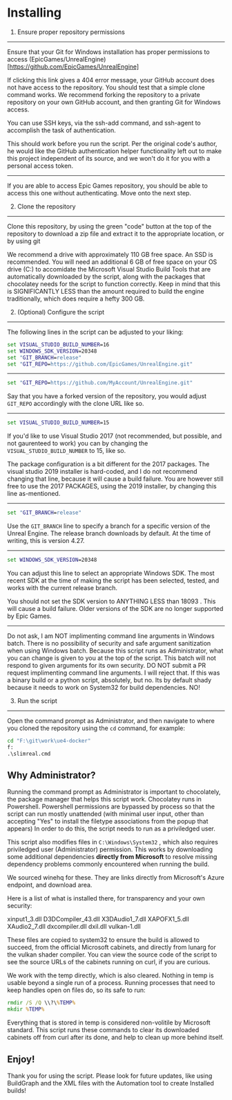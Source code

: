 Installing
==========

1. Ensure proper repository permissions
---------------------------------------

Ensure that your Git for Windows installation has proper permissions to access (EpicGames/UnrealEngine)[https://github.com/EpicGames/UnrealEngine] 

If clicking this link gives a 404 error message, your GitHub account does not have access to the repository.  You should test that a simple clone command works. We recommend forking the repository to a private repository on your own GitHub account, and then granting Git for Windows access.

You can use SSH keys, via the ssh-add command, and ssh-agent to accomplish the task of authentication.

This should work before you run the script.  Per the original code's author, he would like the GitHub authentication helper functionality left out to make this project independent of its source, and we won't do it for you with a personal access token.

------

If you are able to access Epic Games repository, you should be able to access this one without authenticating.  Move onto the next step.

2. Clone the repository
-----------------------

Clone this repository, by using the green "code" button at the top of the repository to download a zip file and extract it to the appropriate location, or by using git

  We recommend a drive with approximately 110 GB free space.  An SSD 
  is recommended.  You will need an additional 6 GB of free space on 
  your OS drive (C:) to accomidate the Microsoft Visual Studio Build 
  Tools that are automatically downloaded by the script, along with 
  the packages that chocolatey needs for the script to function 
  correctly.  Keep in mind that this is SIGNIFICANTLY LESS than the
  amount required to build the engine traditionally, which does
  require a hefty 300 GB.

2. (Optional) Configure the script
----------------------------------

The following lines in the script can be adjusted to your liking:

```bat
set VISUAL_STUDIO_BUILD_NUMBER=16
set WINDOWS_SDK_VERSION=20348
set "GIT_BRANCH=release"
set "GIT_REPO=https://github.com/EpicGames/UnrealEngine.git"
```

------

```bat
set "GIT_REPO=https://github.com/MyAccount/UnrealEngine.git"
```

Say that you have a forked version of the repository, you would adjust ``GIT_REPO`` accordingly with the clone URL like so.

------

```bat
set VISUAL_STUDIO_BUILD_NUMBER=15
```

If you'd like to use Visual Studio 2017 (not recommended, but possible, and not gaurenteed to work) you can by changing the ``VISUAL_STUDIO_BUILD_NUMBER`` to 15, like so.

The package configuration is a bit different for the 2017 packages.  The visual studio 2019 installer is hard-coded, and I do not recommend changing that line, because it will cause a build failure.  You are however still free to use the 2017 PACKAGES, using the 2019 installer, by changing this line as-mentioned.

------

```bat
set "GIT_BRANCH=release"
```

Use the ``GIT_BRANCH`` line to specify a branch for a specific version of the Unreal Engine.  The release branch downloads by default.  At the time of writing, this is version 4.27.

------

```bat
set WINDOWS_SDK_VERSION=20348
```

You can adjust this line to select an appropriate Windows SDK.  The most recent SDK at the time of making the script has been selected, tested, and works with the current release branch.

You should not set the SDK version to ANYTHING LESS than 18093 .  This will cause a build failure.  Older versions of the SDK are no longer supported by Epic Games.

------

  Do not ask, I am NOT implimenting command line arguments
  in Windows batch.  There is no possibility of security and
  safe argument sanitization when using Windows batch.
  Because this script runs as Administrator, what you can
  change is given to you at the top of the script.  This
  batch will not respond to given arguments for its own
  security.  DO NOT submit a PR request implimenting command
  line arguments.  I will reject that.  If this was a binary
  build or a python script, absolutely, but no.  Its by
  default shady because it needs to work on System32 for
  build dependencies.  NO!

3. Run the script
-----------------

Open the command prompt as Administrator, and then navigate to where you cloned the repository using the ``cd`` command, for example:

```bat
cd "F:\git\work\ue4-docker"
f:
.\slimreal.cmd
```

Why Administrator?
------------------

Running the command prompt as Administrator is important to chocolately, the package manager that helps this script work.  Chocolatey runs in Powershell.  Powershell permissions are bypassed by process so that the script can run mostly unattended (with minimal user input, other than accepting "Yes" to install the filetype associations from the popup that appears)  In order to do this, the script needs to run as a priviledged user.

This script also modifies files in ``C:\Windows\System32`` , which also requires priviledged user (Administrator) permission.  This works by downloading some additional dependencies **directly from Microsoft** to resolve missing dependency problems commonly encountered when running the build.

We sourced winehq for these.  They are links directly from Microsoft's Azure endpoint, and download area.

Here is a list of what is installed there, for transparency and your own security:

xinput1_3.dll
D3DCompiler_43.dll 
X3DAudio1_7.dll 
XAPOFX1_5.dll 
XAudio2_7.dll 
dxcompiler.dll
dxil.dll
vulkan-1.dll

These files are copied to system32 to ensure the build is allowed to succeed, from the official Microsoft cabinets, and directly from lunarg for the vulkan shader compiler.  You can view the source code of the script to see the source URLs of the cabinets running on curl, if you are curious.

We work with the temp directly, which is also cleared.  Nothing in temp is usable beyond a single run of a process.  Running processes that need to keep handles open on files do, so its safe to run:

```bat
rmdir /S /Q \\?\%TEMP%
mkdir %TEMP%
```

Everything that is stored in temp is considered non-volitile by Microsoft standard.  This script runs these commands to clear its downloaded cabinets off from curl after its done, and help to clean up more behind itself.

Enjoy!
------------------

Thank you for using the script.  Please look for future updates, like using BuildGraph and the XML files with the Automation tool to create Installed builds!
